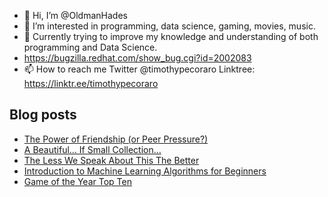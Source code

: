 - 👋 Hi, I’m @OldmanHades
- 👀 I’m interested in programming, data science, gaming, movies, music.
- 🌱 Currently trying to improve my knowledge and understanding of both programming and Data Science.
- https://bugzilla.redhat.com/show_bug.cgi?id=2002083
- 📫 How to reach me Twitter @timothypecoraro
Linktree: https://linktr.ee/timothypecoraro

## Blog posts
<!-- BLOG-POST-LIST:START -->
- [The Power of Friendship &lpar;or Peer Pressure?&rpar;](https://medium.com/@timothypecoraro/the-power-of-friendship-or-peer-pressure-ba93f376e75e?source=rss-5097f5c9b801------2)
- [A Beautiful… If Small Collection…](https://medium.com/@timothypecoraro/a-beautiful-if-small-collection-3846cfa2b617?source=rss-5097f5c9b801------2)
- [The Less We Speak About This The Better](https://medium.com/@timothypecoraro/the-less-we-speak-about-this-the-better-cd606038d187?source=rss-5097f5c9b801------2)
- [Introduction to Machine Learning Algorithms for Beginners](https://medium.com/@timothypecoraro/introduction-to-machine-learning-algorithms-for-beginners-8464c7d79704?source=rss-5097f5c9b801------2)
- [Game of the Year Top Ten](https://medium.com/@timothypecoraro/game-of-the-year-top-ten-3602769b245d?source=rss-5097f5c9b801------2)
<!-- BLOG-POST-LIST:END -->
